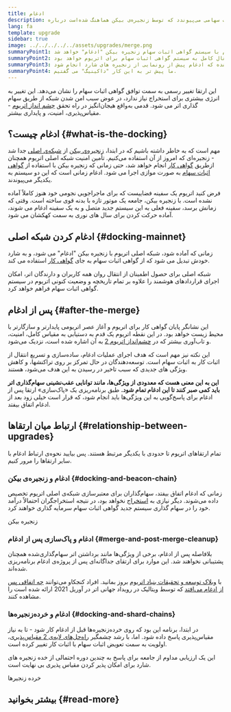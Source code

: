 ```yaml
---
title: ادغام
description: درباره‎ ادغام بدانید - زمانی که شبکه‌ی اصلی اتریوم به سیستم اثبات سهامی می‌پیوندد که توسط زنجیره‌ی بیکن هماهنگ شده‌است.
lang: fa
template: upgrade
sidebar: true
image: ../../../../../assets/upgrades/merge.png
summaryPoint1: سرانجام شبکه اصلی کنونی اتریوم با سیستم گواهی اثبات سهام زنجیره بیکن "ادغام" خواهد شد.
summaryPoint2: این نشانگر پایان گواهی کار و انتقال کامل به سیستم گواهی اثبات سهام برای اتریوم خواهد بود.
summaryPoint3: برنامه ریزی شده که ادغام پیش از رونمایی از زنجیره های شارد انجام شود.
summaryPoint4: ما پیش تر به این کار "داکینیگ" می‌ گفتیم.
---
```


<UpgradeStatus dateKey="page-upgrades-merge-date">
  این ارتقا تغییر رسمی به سمت توافق گواهی اثبات سهام را نشان می‌دهد. این تغییر به انرژی بیشتری برای استخراج نیاز ندارد، در عوض سبب امن شدن شبکه از طریق سهام گذاری اتر می‌ شود. قدمی به‌واقع هیجان‌انگیز در راه تحقق <a href="/upgrades/vision/">چشم انداز اتریوم</a> - مقیاس‌پذیری، امنیت، و پایداری بیشتر.
</UpgradeStatus>

## ادغام چیست؟ {#what-is-the-docking}

مهم است که به خاطر داشته باشیم که در ابتدا، [زنجیره‌ی بیکن](/upgrades/beacon-chain/) از [شبکه‌ی اصلی](/glossary/#mainnet) جدا شد - زنجیره‌ای که امروز از آن استفاده می‌‌کنیم. تأمین امنیت شبکه اصلی اتریوم همچنان ازطریق [گواهی کار](/developers/docs/consensus-mechanisms/pow/) انجام خواهد شد، حتی زمانی که زنجیره بیکن با استفاده از [گواهی اثبات سهام](/developers/docs/consensus-mechanisms/pos/) به صورت موازی اجرا می شود. ادغام زمانی است که این دو سیستم به یکدیگر می‌پیوندند.

فرض کنید اتریوم یک سفینه فضاییست که برای ماجراجویی نجومی خود هنوز کاملاً آماده نشده است. با زنجیره بیکن، جامعه یک موتور تازه با بدنه قوی ساخته است. وقتی که زمانش برسد، سفینه فعلی به این سیستم جدید متصل و به یک سفینه ادغام می‌ شوند، آماده حرکت کردن برای سال های نوری به سمت کهکشان می‌ شود.

## ادغام کردن شبکه اصلی {#docking-mainnet}

زمانی که آماده شود، شبکه اصلی اتریوم با زنجیره بیکن "ادغام" می‌ شود، و به شارد خودش تبدیل می‌ شود که از گواهی اثبات سهام به جای [گواهی کار](/developers/docs/consensus-mechanisms/pow/) استفاده می‌ کند.

شبکه اصلی برای حصول اطمینان از انتقال روان همه کاربران و دارندگان اتر، امکان اجرای قراردادهای هوشمند را علاوه بر تمام تاریخچه و وضعیت کنونی اتریوم در سیستم گواهی اثبات سهام فراهم خواهد کرد.

## پس از ادغام {#after-the-merge}

این نشانگر پایان گواهی کار برای اتریوم و آغاز عصر اتریومی پایدارتر و سازگارتر با محیط زیست خواهد بود. در این نقطه اتریوم یک قدم به دستیابی به مقیاس کامل، امنیت، و تاب‌آوری بیشتر که در [چشم‌انداز اتریوم 2](/upgrades/vision/) به آن اشاره شده است، نزدیک می‌‌شود.

این نکته نیز مهم است که هدف اجرای عملیات ادغام، ساده‌‌سازی و تسریع انتقال از اثبات کار به اثبات سهام است. توسعه‌دهندگان در حال تمرکز بر روی تراکنشها، و کاهش ویژگی های جدیدی که سبب تاخیر در رسیدن به این هدف می‌شود، هستند.

**این به این معنی هست که معدودی از ویژگی‌ها، مانند توانایی عقب‌نشینی سهام‌گذاری اتر باید کمی صبر کنند تا این ادغام تمام شود.** طبق برنامه‌ریزی یک «پاک‌سازی» ارتقا پس از ادغام برای پاسخ‌گویی به این ویژگی‌ها باید انجام شود، که قرار است خیلی زود بعد از ادغام اتفاق بیفتد.

## ارتباط میان ارتقا‌ها {#relationship-between-upgrades}

تمام ارتقاهای اتریوم تا حدودی با یکدیگر مرتبط هستند. پس بیایید نحوه‌ی ارتباط ادغام با سایر ارتقاها را مرور کنیم.

### ادغام و زنجیره‌ی بیکن {#docking-and-beacon-chain}

زمانی که ادغام اتفاق بیفتد، سهام‌گذاران برای معتبرسازی شبکه‌ی اصلی اتریوم تخصیص داده می‌شوند. دیگر نیازی به [استخراج](/developers/docs/consensus-mechanisms/pow/mining/) نخواهد بود، در نتیجه استخراجگران احتمالاً درآمد خود را در سهام گذاری سیستم جدید گواهی اثبات سهام سرمایه گذاری خواهند کرد.

<ButtonLink to="/upgrades/beacon-chain/">
  زنجیره بیکن
</ButtonLink>

### ادغام و پاک‌سازی پس از ادغام {#merge-and-post-merge-cleanup}

بلافاصله پس از ادغام، برخی از ویژگی‌‌ها مانند برداشتن اتر سهام‌گذاری‌شده همچنان پشتیبانی نخواهند شد. این‌ موارد برای ارتقای جداگانه‌ای پس از پروژه‌ی ادغام برنامه‌ریزی شده‌اند.

با [وبلاک توسعه و تحقیقات بنیاد اتریوم](https://blog.ethereum.org/category/research-and-development/) بروز بمانید. افراد کنجکاو می‌توانند [چه اتفاقی پس از ادغام می‌افتد](https://youtu.be/7ggwLccuN5s?t=101) که توسط ویتالیک در رویداد جهانی اتر در آوریل 2021 ارائه شده است را مشاهده کنند.

### ادغام و خرده‌زنجیره‌‌ها {#docking-and-shard-chains}

در ابتدا، برنامه این بود که روی خرده‌زنجیره‌ها قبل از ادغام کار شود - تا به نیاز مقیاس‌پذیری پاسخ داده شود. اما، با رشد چشمگیر [راه‌حل‌های لایه‌ی 2 مقیاس‌پذیری](/developers/docs/scaling/#layer-2-scaling)، اولویت به سمت تعویض اثبات سهام با اثبات کار تغییر کرده است.

این یک ارزیابی مداوم از جامعه برای پاسخ به چندین دوره احتمالی از خده زنجیره های شارد برای امکان پذیر کردن مقیاس پذیری بی نهایت است.

<ButtonLink to="/upgrades/sharding/">
  خرده زنجیرها
</ButtonLink>

## بیشتر بخوانید {#read-more}

<MergeArticleList />

